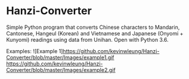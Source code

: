 # Hanzi-Converter
Simple Python program that converts Chinese characters to Mandarin, Cantonese, Hangeul (Korean) and Vietnamese and Japanese (Onyomi + Kunyomi) readings using data from Unihan. Open with Python 3.6.

Examples:
![Example 1]https://github.com/kevinwleung/Hanzi-Converter/blob/master/Images/example1.gif
https://github.com/kevinwleung/Hanzi-Converter/blob/master/Images/example2.gif
